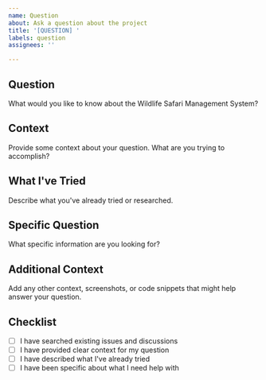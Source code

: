 ```yaml
---
name: Question
about: Ask a question about the project
title: '[QUESTION] '
labels: question
assignees: ''

---
```


## Question
What would you like to know about the Wildlife Safari Management System?

## Context
Provide some context about your question. What are you trying to accomplish?

## What I've Tried
Describe what you've already tried or researched.

## Specific Question
What specific information are you looking for?

## Additional Context
Add any other context, screenshots, or code snippets that might help answer your question.

## Checklist
- [ ] I have searched existing issues and discussions
- [ ] I have provided clear context for my question
- [ ] I have described what I've already tried
- [ ] I have been specific about what I need help with
